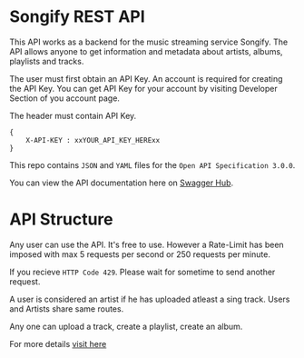 # Songify REST API
This API works as a backend for the music streaming service Songify. The API allows anyone to get information and metadata about artists, albums, playlists and tracks.

The user must first obtain an API Key. An account is required for creating the API Key. You can get API Key for your account by visiting Developer Section of you account page.

The header must contain API Key. 
```
{
    X-API-KEY : xxYOUR_API_KEY_HERExx
}
```
This repo contains `JSON` and `YAML` files for the `Open API Specification 3.0.0`. 

You can view the API documentation here on [Swagger Hub](https://app.swaggerhub.com/apis/uragirii/Songify/1.0.2).

# API Structure
Any user can use the API. It's free to use. However a Rate-Limit has been imposed with max 5 requests per second or 250 requests per minute.

If you recieve `HTTP Code 429`. Please wait for sometime to send another request.

A user is considered an artist if he has uploaded atleast a sing track. Users and Artists share same routes.

Any one can upload a track, create a playlist, create an album.

For more details [visit here](https://app.swaggerhub.com/apis/uragirii/Songify/1.0.2)
